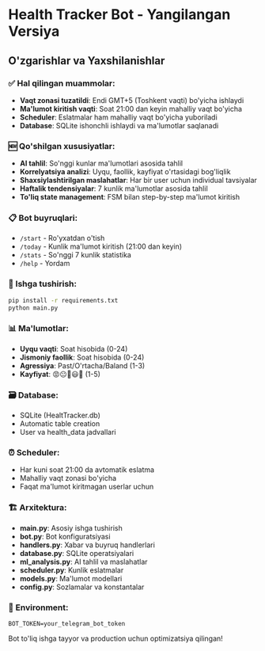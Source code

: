 # Health Tracker Bot - Yangilangan Versiya

## O'zgarishlar va Yaxshilanishlar

### ✅ Hal qilingan muammolar:
- **Vaqt zonasi tuzatildi**: Endi GMT+5 (Toshkent vaqti) bo'yicha ishlaydi
- **Ma'lumot kiritish vaqti**: Soat 21:00 dan keyin mahalliy vaqt bo'yicha
- **Scheduler**: Eslatmalar ham mahalliy vaqt bo'yicha yuboriladi
- **Database**: SQLite ishonchli ishlaydi va ma'lumotlar saqlanadi

### 🆕 Qo'shilgan xususiyatlar:
- **AI tahlil**: So'nggi kunlar ma'lumotlari asosida tahlil
- **Korrelyatsiya analizi**: Uyqu, faollik, kayfiyat o'rtasidagi bog'liqlik
- **Shaxsiylashtirilgan maslahatlar**: Har bir user uchun individual tavsiyalar
- **Haftalik tendensiyalar**: 7 kunlik ma'lumotlar asosida tahlil
- **To'liq state management**: FSM bilan step-by-step ma'lumot kiritish

### 📋 Bot buyruqlari:
- `/start` - Ro'yxatdan o'tish
- `/today` - Kunlik ma'lumot kiritish (21:00 dan keyin)
- `/stats` - So'nggi 7 kunlik statistika
- `/help` - Yordam

### 🔧 Ishga tushirish:
```bash
pip install -r requirements.txt
python main.py
```

### 📊 Ma'lumotlar:
- **Uyqu vaqti**: Soat hisobida (0-24)
- **Jismoniy faollik**: Soat hisobida (0-24)
- **Agressiya**: Past/O'rtacha/Baland (1-3)
- **Kayfiyat**: 😡😐🙂😃🤩 (1-5)

### 🗃️ Database:
- SQLite (HealtTracker.db)
- Automatic table creation
- User va health_data jadvallari

### ⏰ Scheduler:
- Har kuni soat 21:00 da avtomatik eslatma
- Mahalliy vaqt zonasi bo'yicha
- Faqat ma'lumot kiritmagan userlar uchun

### 🏗️ Arxitektura:
- **main.py**: Asosiy ishga tushirish
- **bot.py**: Bot konfiguratsiyasi
- **handlers.py**: Xabar va buyruq handlerlari
- **database.py**: SQLite operatsiyalari
- **ml_analysis.py**: AI tahlil va maslahatlar
- **scheduler.py**: Kunlik eslatmalar
- **models.py**: Ma'lumot modellari
- **config.py**: Sozlamalar va konstantalar

### 🔑 Environment:
```
BOT_TOKEN=your_telegram_bot_token
```

Bot to'liq ishga tayyor va production uchun optimizatsiya qilingan!